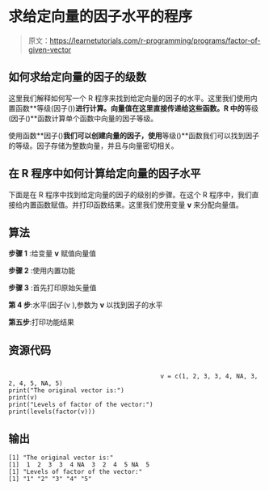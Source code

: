 # 求给定向量的因子水平的程序

> 原文：<https://learnetutorials.com/r-programming/programs/factor-of-given-vector>

## 如何求给定向量的因子的级数

这里我们解释如何写一个 R 程序来找到给定向量的因子的水平。这里我们使用内置函数**等级(因子())**进行计算。向量值在这里直接传递给这些函数。R 中的**等级(因子()**函数计算单个函数中向量的因子等级。

使用函数**因子()**我们可以创建向量的因子，使用**等级()**函数我们可以找到因子的等级。因子存储为整数向量，并且与向量密切相关。

## 在 R 程序中如何计算给定向量的因子水平

下面是在 R 程序中找到给定向量的因子的级别的步骤。在这个 R 程序中，我们直接给内置函数赋值。并打印函数结果。这里我们使用变量 **v** 来分配向量值。

## 算法

**步骤 1** :给变量 **v** 赋值向量值

**步骤 2** :使用内置功能

**步骤 3** :首先打印原始矢量值

**第 4 步**:水平(因子(v ),参数为 **v** 以找到因子的水平

**第五步**:打印功能结果

## 资源代码

```

                                          v = c(1, 2, 3, 3, 4, NA, 3, 2, 4, 5, NA, 5)
print("The original vector is:")
print(v)
print("Levels of factor of the vector:")
print(levels(factor(v))) 

```

## 输出

```
[1] "The original vector is:"
[1]  1  2  3  3  4 NA  3  2  4  5 NA  5
[1] "Levels of factor of the vector:"
[1] "1" "2" "3" "4" "5" 
```